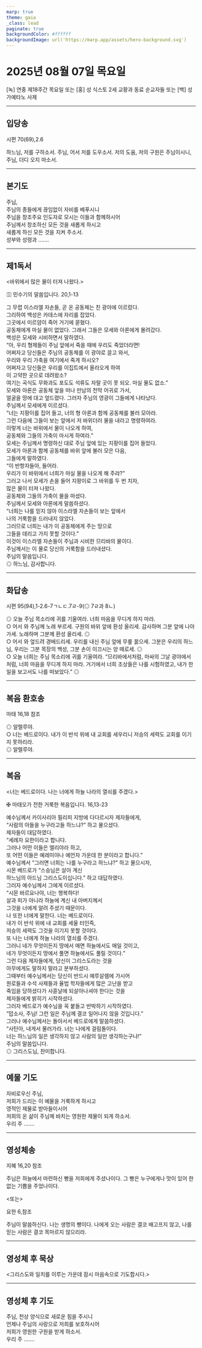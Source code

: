 ```yaml
---
marp: true
theme: gaia
_class: lead
paginate: true
backgroundColor: #ffffff
backgroundImage: url('https://marp.app/assets/hero-background.svg')
---
```


# 2025년 08월 07일 목요일

[녹] 연중 제18주간 목요일 또는 [홍] 성 식스토 2세 교황과 동료 순교자들 또는 [백] 성 가예타노 사제  




---

## 입당송

시편 70(69),2.6

하느님, 저를 구하소서. 주님, 어서 저를 도우소서. 저의 도움, 저의 구원은 주님이시니, 주님, 더디 오지 마소서.  
  


---

## 본기도

주님,  
주님의 종들에게 끊임없이 자비를 베푸시니  
주님을 창조주요 인도자로 모시는 이들과 함께하시어  
주님께서 창조하신 모든 것을 새롭게 하시고  
새롭게 하신 모든 것을 지켜 주소서.  
성부와 성령과 …….  
  


---

## 제1독서

<바위에서 많은 물이 터져 나왔다.>

▥ 민수기의 말씀입니다. 20,1-13

그 무렵 이스라엘 자손들, 곧 온 공동체는 친 광야에 이르렀다.  
그리하여 백성은 카데스에 자리를 잡았다.  
그곳에서 미르얌이 죽어 거기에 묻혔다.  
공동체에게 마실 물이 없었다. 그래서 그들은 모세와 아론에게 몰려갔다.  
백성은 모세와 시비하면서 말하였다.  
“아, 우리 형제들이 주님 앞에서 죽을 때에 우리도 죽었더라면!  
어쩌자고 당신들은 주님의 공동체를 이 광야로 끌고 와서,  
우리와 우리 가축을 여기에서 죽게 하시오?  
어쩌자고 당신들은 우리를 이집트에서 올라오게 하여  
이 고약한 곳으로 데려왔소?  
여기는 곡식도 무화과도 포도도 석류도 자랄 곳이 못 되오. 마실 물도 없소.”  
모세와 아론은 공동체 앞을 떠나 만남의 천막 어귀로 가서,  
얼굴을 땅에 대고 엎드렸다. 그러자 주님의 영광이 그들에게 나타났다.  
주님께서 모세에게 이르셨다.  
“너는 지팡이를 집어 들고, 너의 형 아론과 함께 공동체를 불러 모아라.  
그런 다음에 그들이 보는 앞에서 저 바위더러 물을 내라고 명령하여라.  
이렇게 너는 바위에서 물이 나오게 하여,  
공동체와 그들의 가축이 마시게 하여라.”  
모세는 주님께서 명령하신 대로 주님 앞에 있는 지팡이를 집어 들었다.  
모세가 아론과 함께 공동체를 바위 앞에 불러 모은 다음,  
그들에게 말하였다.  
“이 반항자들아, 들어라.  
우리가 이 바위에서 너희가 마실 물을 나오게 해 주랴?”  
그러고 나서 모세가 손을 들어 지팡이로 그 바위를 두 번 치자,  
많은 물이 터져 나왔다.  
공동체와 그들의 가축이 물을 마셨다.  
주님께서 모세와 아론에게 말씀하셨다.  
“너희는 나를 믿지 않아 이스라엘 자손들이 보는 앞에서  
나의 거룩함을 드러내지 않았다.  
그러므로 너희는 내가 이 공동체에게 주는 땅으로  
그들을 데리고 가지 못할 것이다.”  
이것이 이스라엘 자손들이 주님과 시비한 므리바의 물이다.  
주님께서는 이 물로 당신의 거룩함을 드러내셨다.  
주님의 말씀입니다.  
◎ 하느님, 감사합니다.  
  


---

## 화답송

시편 95(94),1-2.6-7ㄱㄴㄷ.7ㄹ-9(◎ 7ㄹ과 8ㄴ)

◎ 오늘 주님 목소리에 귀를 기울여라. 너희 마음을 무디게 하지 마라.  
○ 어서 와 주님께 노래 부르세. 구원의 바위 앞에 환성 올리세. 감사하며 그분 앞에 나아가세. 노래하며 그분께 환성 올리세. ◎  
○ 어서 와 엎드려 경배드리세. 우리를 내신 주님 앞에 무릎 꿇으세. 그분은 우리의 하느님, 우리는 그분 목장의 백성, 그분 손이 이끄시는 양 떼로세. ◎  
○ 오늘 너희는 주님 목소리에 귀를 기울여라. “므리바에서처럼, 마싸의 그날 광야에서처럼, 너희 마음을 무디게 하지 마라. 거기에서 너희 조상들은 나를 시험하였고, 내가 한 일을 보고서도 나를 떠보았다.” ◎  
  


---

## 복음 환호송

마태 16,18 참조

◎ 알렐루야.  
○ 너는 베드로이다. 내가 이 반석 위에 내 교회를 세우리니 저승의 세력도 교회를 이기지 못하리라.  
◎ 알렐루야.  
  


---

## 복음

<너는 베드로이다. 나는 너에게 하늘 나라의 열쇠를 주겠다.>

✠ 마태오가 전한 거룩한 복음입니다. 16,13-23

예수님께서 카이사리아 필리피 지방에 다다르시자 제자들에게,  
“사람의 아들을 누구라고들 하느냐?” 하고 물으셨다.  
제자들이 대답하였다.  
“세례자 요한이라고 합니다.  
그러나 어떤 이들은 엘리야라 하고,  
또 어떤 이들은 예레미야나 예언자 가운데 한 분이라고 합니다.”  
예수님께서 “그러면 너희는 나를 누구라고 하느냐?” 하고 물으시자,  
시몬 베드로가 “스승님은 살아 계신  
하느님의 아드님 그리스도이십니다.” 하고 대답하였다.  
그러자 예수님께서 그에게 이르셨다.  
“시몬 바르요나야, 너는 행복하다!  
살과 피가 아니라 하늘에 계신 내 아버지께서  
그것을 너에게 알려 주셨기 때문이다.  
나 또한 너에게 말한다. 너는 베드로이다.  
내가 이 반석 위에 내 교회를 세울 터인즉,  
저승의 세력도 그것을 이기지 못할 것이다.  
또 나는 너에게 하늘 나라의 열쇠를 주겠다.  
그러니 네가 무엇이든지 땅에서 매면 하늘에서도 매일 것이고,  
네가 무엇이든지 땅에서 풀면 하늘에서도 풀릴 것이다.”  
그런 다음 제자들에게, 당신이 그리스도라는 것을  
아무에게도 말하지 말라고 분부하셨다.  
그때부터 예수님께서는 당신이 반드시 예루살렘에 가시어  
원로들과 수석 사제들과 율법 학자들에게 많은 고난을 받고  
죽임을 당하셨다가 사흗날에 되살아나셔야 한다는 것을  
제자들에게 밝히기 시작하셨다.  
그러자 베드로가 예수님을 꼭 붙들고 반박하기 시작하였다.  
“맙소사, 주님! 그런 일은 주님께 결코 일어나지 않을 것입니다.”  
그러나 예수님께서는 돌아서서 베드로에게 말씀하셨다.  
“사탄아, 내게서 물러가라. 너는 나에게 걸림돌이다.  
너는 하느님의 일은 생각하지 않고 사람의 일만 생각하는구나!”  
주님의 말씀입니다.  
◎ 그리스도님, 찬미합니다.  
  


---

## 예물 기도

자비로우신 주님,  
저희가 드리는 이 예물을 거룩하게 하시고  
영적인 제물로 받아들이시어  
저희의 온 삶이 주님께 바치는 영원한 제물이 되게 하소서.  
우리 주 …….  
  


---

## 영성체송

지혜 16,20 참조

주님은 하늘에서 마련하신 빵을 저희에게 주셨나이다. 그 빵은 누구에게나 맛이 있어 한없는 기쁨을 주었나이다.  
  
<또는>  
  
요한 6,참조  
  
주님이 말씀하신다. 나는 생명의 빵이다. 나에게 오는 사람은 결코 배고프지 않고, 나를 믿는 사람은 결코 목마르지 않으리라.  


---

## 영성체 후 묵상

<그리스도와 일치를 이루는 가운데 잠시 마음속으로 기도합시다.>  


---

## 영성체 후 기도

주님, 천상 양식으로 새로운 힘을 주시니  
언제나 주님의 사랑으로 저희를 보호하시어  
저희가 영원한 구원을 받게 하소서.  
우리 주 …….
